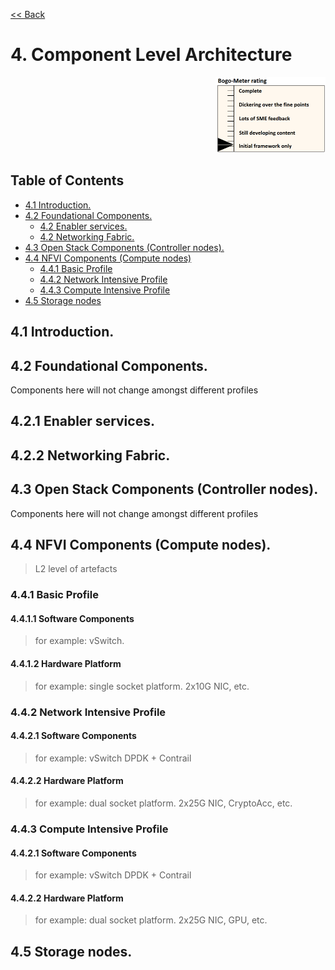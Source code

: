 [<< Back](../../openstack)

# 4. Component Level Architecture
<p align="right"><img src="../figures/bogo_ifo.png" alt="scope" title="Scope" width="35%"/></p>

## Table of Contents
* [4.1 Introduction.](#4.1)
* [4.2 Foundational Components.](#4.2)
  * [4.2 Enabler services.](#4.2.1)
  * [4.2 Networking Fabric.](#4.2.2)
* [4.3 Open Stack Components (Controller nodes).](#4.3)
* [4.4 NFVI Components (Compute nodes)](#4.4)
  * [4.4.1 Basic Profile](#4.3.1)
  * [4.4.2 Network Intensive Profile](#4.4.2)
  * [4.4.3 Compute Intensive Profile](#4.4.3)
* [4.5 Storage nodes](#4.4)

<a name="4.1"></a>
## 4.1 Introduction.

<a name="4.2"></a>
## 4.2 Foundational Components.
Components here will not change amongst different profiles

<a name="4.2.1"></a>
## 4.2.1 Enabler services.

<a name="4.2.2"></a>
## 4.2.2 Networking Fabric.

<a name="4.3"></a>
## 4.3 Open Stack Components (Controller nodes).

Components here will not change amongst different profiles

<a name="4.4"></a>
## 4.4 NFVI Components (Compute nodes).

> L2 level of artefacts 

<a name="4.4.1"></a>
### 4.4.1 Basic Profile

#### 4.4.1.1 Software Components
> for example: vSwitch.
#### 4.4.1.2 Hardware Platform
> for example: single socket platform. 2x10G NIC, etc.

<a name="4.4.2"></a>
### 4.4.2 Network Intensive Profile
#### 4.4.2.1 Software Components
> for example: vSwitch DPDK + Contrail
#### 4.4.2.2 Hardware Platform
> for example: dual socket platform. 2x25G NIC, CryptoAcc, etc. 

<a name="4.4.3"></a>
### 4.4.3 Compute Intensive Profile 
#### 4.4.2.1 Software Components
> for example: vSwitch DPDK + Contrail 
#### 4.4.2.2 Hardware Platform
> for example: dual socket platform. 2x25G NIC, GPU, etc.

<a name="4.5"></a>
## 4.5 Storage nodes.